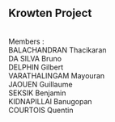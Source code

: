 ## Krowten Project 
<br>
Members :
<br>
BALACHANDRAN Thacikaran
<br>
DA SILVA Bruno
<br>
DELPHIN Gilbert
<br>
VARATHALINGAM Mayouran
<br>
JAOUEN Guillaume
<br>
SEKSIK Benjamin
<br>
KIDNAPILLAI Banugopan
<br>
COURTOIS Quentin
 
